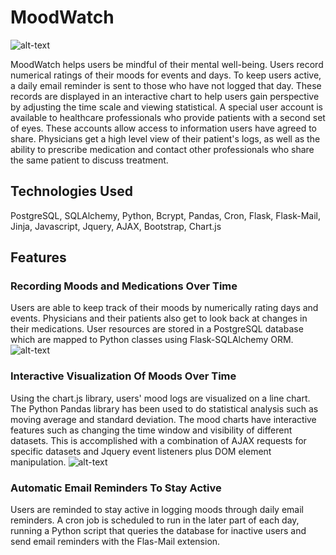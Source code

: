 # MoodWatch
![alt-text](https://github.com/qwnpng/moodwatch/blob/master/screenshots/index.JPG)

MoodWatch helps users be mindful of their mental well-being. Users record numerical ratings of their moods for events and days. To keep users active, a daily email reminder is sent to those who have not logged that day. These records are displayed in an interactive chart to help users gain perspective by adjusting the time scale and viewing statistical. A special user account is available to healthcare professionals who provide patients with a second set of eyes. These accounts allow access to information users have agreed to share. Physicians get a high level view of their patient's logs, as well as the ability to prescribe medication and contact other professionals who share the same patient to discuss treatment.

## Technologies Used
PostgreSQL, SQLAlchemy, Python, Bcrypt, Pandas, Cron, Flask, Flask-Mail, Jinja, Javascript, Jquery, AJAX, Bootstrap, Chart.js

## Features
### Recording Moods and Medications Over Time
Users are able to keep track of their moods by numerically rating days and events. Physicians and their patients also get to look back at changes in their medications. User resources are stored in a PostgreSQL database which are mapped to Python classes using Flask-SQLAlchemy ORM.
![alt-text](https://github.com/qwnpng/moodwatch/blob/master/screenshots/basic_dashboard.JPG)

### Interactive Visualization Of Moods Over Time
Using the chart.js library, users' mood logs are visualized on a line chart. The Python Pandas library has been used to do statistical analysis such as moving average and standard deviation. The mood charts have interactive features such as changing the time window and visibility of different datasets. This is accomplished with a combination of AJAX requests for specific datasets and Jquery event listeners plus DOM element manipulation.
![alt-text](https://github.com/qwnpng/moodwatch/blob/master/screenshots/interactive_chart.gif)

### Automatic Email Reminders To Stay Active
Users are reminded to stay active in logging moods through daily email reminders. A cron job is scheduled to run in the later part of each day, running a Python script that queries the database for inactive users and send email reminders with the Flas-Mail extension. 